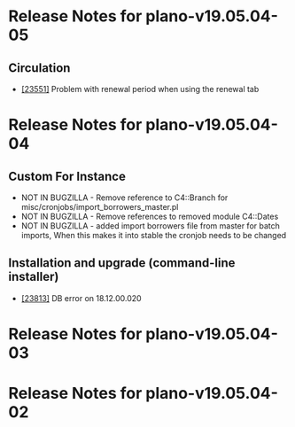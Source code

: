 
# Release Notes for plano-v19.05.04-05

## Circulation

- [[23551]](http://bugs.koha-community.org/bugzilla3/show_bug.cgi?id=23551) Problem with renewal period when using the renewal tab



# Release Notes for plano-v19.05.04-04

## Custom For Instance

- NOT IN BUGZILLA - Remove reference to C4::Branch for misc/cronjobs/import_borrowers_master.pl
- NOT IN BUGZILLA - Remove references to removed module C4::Dates
- NOT IN BUGZILLA - added import borrowers file from master for batch imports, When this makes it into stable the cronjob needs to be changed

## Installation and upgrade (command-line installer)

- [[23813]](http://bugs.koha-community.org/bugzilla3/show_bug.cgi?id=23813) DB error on 18.12.00.020



# Release Notes for plano-v19.05.04-03



# Release Notes for plano-v19.05.04-02



